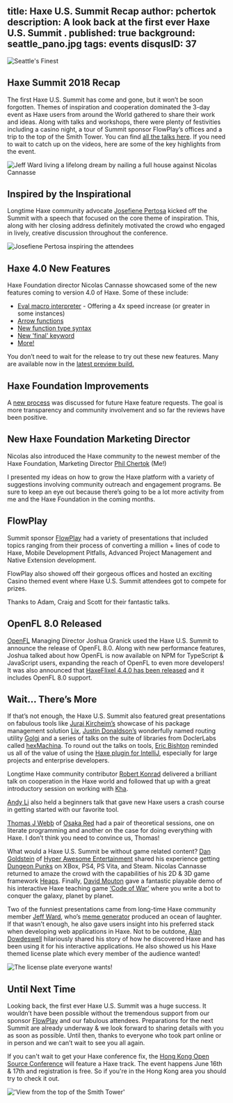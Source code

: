 title: Haxe U.S. Summit Recap
author: pchertok
description: A look back at the first ever Haxe U.S. Summit .
published: true
background: seattle_pano.jpg
tags: events
disqusID: 37
---
![Seattle's Finest](seattle.jpg)

## Haxe Summit 2018 Recap

The first Haxe U.S. Summit has come and gone, but it won’t be soon forgotten.  Themes of inspiration and cooperation dominated the 3-day event as Haxe users from around the World gathered to share their work and ideas.  Along with talks and workshops, there were plenty of festivities including a casino night, a tour of Summit sponsor FlowPlay’s offices and a trip to the top of the Smith Tower. You can find [all the talks here](/videos/conferences/haxe-summit-us-2018/). If you need to wait to catch up on the videos, here are some of the key highlights from the event.


<img src="casino.jpg" alt="Jeff Ward living a lifelong dream by nailing a full house against Nicolas Cannasse" text-align="center"/>

## Inspired by the Inspirational

Longtime Haxe community advocate [Josefiene Pertosa](https://twitter.com/Fiene_P/) kicked off the Summit with a speech that focused on the core theme of inspiration.  This, along with her closing address definitely motivated the crowd who engaged in lively, creative discussion throughout the conference.

![Josefiene Pertosa inspiring the attendees](jos.jpg)

## Haxe 4.0 New Features

Haxe Foundation director Nicolas Cannasse showcased some of the new features coming to version 4.0 of Haxe. Some of these include:

* [Eval macro interpreter](https://haxe.org/blog/eval/) - Offering a 4x speed increase (or greater in some instances)
* [Arrow functions](https://github.com/HaxeFoundation/haxe-evolution/blob/master/proposals/0002-arrow-functions.md)
* [New function type syntax](https://github.com/HaxeFoundation/haxe-evolution/blob/master/proposals/0003-new-function-type.md)
* [New 'final' keyword](https://github.com/HaxeFoundation/haxe/pull/6596)
* [More!](https://github.com/HaxeFoundation/haxe/blob/development/extra/CHANGES.txt)

You don’t need to wait for the release to try out these new features.  Many are available now in the [latest preview build.](https://haxe.org/download/version/4.0.0-preview.3/)

## Haxe Foundation Improvements

A [new process](https://github.com/HaxeFoundation/haxe-evolution/) was discussed for future Haxe feature requests.  The goal is more transparency and community involvement and so far the reviews have been positive.

## New Haxe Foundation Marketing Director

Nicolas also introduced the Haxe community to the newest member of the Haxe Foundation, Marketing Director [Phil Chertok](https://twitter.com/fishbulb_ca) (Me!)

I presented my ideas on how to grow the Haxe platform with a variety of suggestions involving community outreach and engagement programs.  Be sure to keep an eye out because there’s going to be a lot more activity from me and the Haxe Foundation in the coming months.

## FlowPlay

Summit sponsor [FlowPlay](https://www.flowplay.com/) had a variety of presentations that included topics ranging from their process of converting a million + lines of code to Haxe, Mobile Development Pitfalls, Advanced Project Management and Native Extension development.

FlowPlay also showed off their gorgeous offices and hosted an exciting Casino themed event where Haxe U.S. Summit attendees got to compete for prizes.

Thanks to Adam, Craig and Scott for their fantastic talks. 

## OpenFL 8.0 Released

[OpenFL](http://openfl.org) Managing Director Joshua Granick used the Haxe U.S. Summit to announce the release of OpenFL 8.0.  Along with new performance features, Joshua talked about how OpenFL is now available on NPM for TypeScript & JavaScript users, expanding the reach of OpenFL to even more developers! It was also announced that [HaxeFlixel 4.4.0 has been released](https://haxeflixel.com/blog/12-HaxeFlixel-4-4-0/) and it includes OpenFL 8.0 support.

## Wait… There’s More

If that’s not enough, the Haxe U.S. Summit also featured great presentations on fabulous tools like [Juraj Kircheim’s](https://github.com/back2dos) showcase of his package management solution [Lix](https://github.com/back2dos/lix-hxcpp), [Justin Donaldson’s](https://twitter.com/omgjjd?lang=en) wonderfully named routing utility [Golgi](https://github.com/jdonaldson/golgi) and a series of talks on the suite of libraries from DoclerLabs called [hexMachina](http://hexmachina.org/). To round out the talks on tools, [Eric Bishton](http://bishtonsoftwaresolutions.com/) reminded us all of the value of using the [Haxe plugin for IntelliJ](https://github.com/EricBishton/intellij-haxe), especially for large projects and enterprise developers. 

Longtime Haxe community contributor [Robert Konrad](https://twitter.com/robdangerous) delivered a brilliant talk on cooperation in the Haxe world and followed that up with a great introductory session on working with [Kha](http://kha.tech/).

[Andy Li](https://www.onthewings.net/) also held a beginners talk that gave new Haxe users a crash course in getting started with our favorite tool. 

[Thomas J Webb](https://thomasjwebb.com/#) of [Osaka Red](https://osakared.io/) had a pair of theoretical sessions, one on literate programming and another on the case for doing everything with Haxe. I don’t think you need to convince us, Thomas!

What would a Haxe U.S. Summit be without game related content? [Dan Goldstein](https://twitter.com/smerkyg) of [Hyper Awesome Entertainment](http://www.hyperawesome.com/) shared his experience getting [Dungeon Punks](http://www.dungeonpunksgame.com/) on XBox, PS4, PS Vita, and Steam.  Nicolas Cannasse returned to amaze the crowd with the capabilities of his 2D & 3D game framework [Heaps](https://github.com/HeapsIO/heaps). Finally, [David Mouton](https://twitter.com/damoebius?lang=en) gave a fantastic playable demo of his interactive Haxe teaching game [‘Code of War’](https://gitlab.com/damoebius/codeofwar) where you write a bot to conquer the galaxy, planet by planet.

Two of the funniest presentations came from long-time Haxe community member [Jeff Ward](http://jcward.com/), who’s [meme generator](https://try.haxe.org/#985F7) produced an ocean of laughter.  If that wasn’t enough, he also gave users insight into his preferred stack when developing web applications in Haxe.  Not to be outdone, [Alan Dowdeswell](https://www.confidant.ca/) hilariously shared his story of how he discovered Haxe and has been using it for his interactive applications.  He also showed us his Haxe themed license plate which every member of the audience wanted!

![The license plate everyone wants!](haxer.jpg)

## Until Next Time

Looking back, the first ever Haxe U.S. Summit was a huge success.  It wouldn’t have been possible without the tremendous support from our sponsor [FlowPlay](https://www.flowplay.com) and our fabulous attendees.  Preparations for the next Summit are already underway & we look forward to sharing details with you as soon as possible. Until then, thanks to everyone who took part online or in person and we can’t wait to see you all again.

If you can't wait to get your Haxe conference fix, the [Hong Kong Open Source Conference](https://www.eventbrite.com/e/hong-kong-open-source-conference-2018-tickets-44667134602) will feature a Haxe track.  The event happens June 16th & 17th and registration is free. So if you're in the Hong Kong area you should try to check it out.

!['View from the top of the Smith Tower'](seattletow.jpg) 
